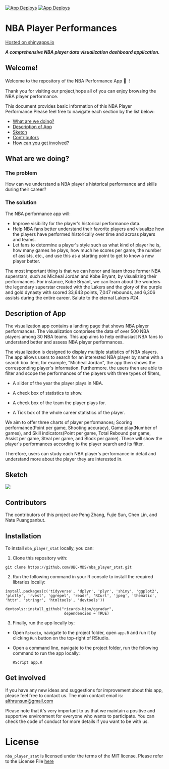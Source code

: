 [![App Deploys](https://github.com/UBC-MDS/nba_player_stat/actions/workflows/deploy-app.yaml/badge.svg)](https://github.com/UBC-MDS/nba_player_stat/actions/workflows/deploy-app.yaml)
[![App Deploys](https://github.com/UBC-MDS/nba_player_stat/actions/workflows/testing.yaml/badge.svg)](https://github.com/UBC-MDS/nba_player_stat/actions/workflows/testing.yaml)

# NBA Player Performances 

[Hosted on shinyapps.io](https://cchchechen.shinyapps.io/NBA_Player_Stats/)

***A comprehensive NBA player data visualization dashboard application.***

## Welcome!

Welcome to the repository of the NBA Performance App  :confetti_ball:  ！

Thank you for visiting our project,hope all of you can enjoy browsing the NBA player performance.

This document provides basic information of this NBA Player Performance.Please feel free to navigate each section by the list below: 

* [What are we doing?](#what-are-we-doing)
* [Description of App](#description-of-app)
* [Sketch](#sketch)
* [Contributors](#contributors)
* [How can you get involved?](#get-involved)

## What are we doing?

### The problem

How can we understand a NBA player's historical performance and skills during their career?


### The solution

The NBA performance app will:

* Improve visibility for the player's historical performance data.
* Help NBA fans better understand their favorite players and visualize how the players have performed historically over time and across players and teams.
* Let fans to determine a player's style such as what kind of player he is, how many games he plays, how much he scores per game, the number of assists, etc., and use this as a starting point to get to know a new player better. 

The most important thing is that we can honor and learn those former NBA superstars, such as Micheal Jordan and Kobe Bryant, by visualizing their performances. For instance, Kobe Bryant, we can learn about the wonders the legendary superstar created with the Lakers and the glory of the purple and gold dynasty with scored 33,643 points, 7,047 rebounds, and 6,306 assists during the entire career. Salute to the eternal Lakers #24.

## Description of App

The visualization app contains a landing page that shows NBA player performances. The visualization comprises the data of over 500 NBA players among 30 NBA teams. This app aims to help enthusiast NBA fans to understand better and assess NBA player performances.

The visualization is designed to display multiple statistics of NBA players. The app allows users to search for an interested NBA player by name with a search box item, for example, "Micheal Jordan", the app then shows the corresponding player's information. Furthermore. the users then are able to filter and scope the performances of the players with three types of filters,

- A slider of the year the player plays in NBA. 

- A check box of statistics to show.

- A check box of the team the player plays for. 

- A Tick box of the whole career statistics of the player.

We aim to offer three charts of player performances; Scoring performance(Point per game, Shooting accuracy), Game play(Number of games), and Skill indicators(Point per game, Total Rebound per game, Assist per game, Steal per game, and Block per game). These will show the player's performances according to the player search and its filter.

Therefore, users can study each NBA player's performance in detail and understand more about the player they are interested in.


## Sketch
<img src="img/dashboard_design_version4.png">

## Contributors
The contributors of this project are Peng Zhang, Fujie Sun, Chen Lin, and Nate Puangpanbut.

## Installation

To install `nba_player_stat` locally, you can:

1. Clone this repository with:

```
git clone https://github.com/UBC-MDS/nba_player_stat.git
```

2. Run the following command in your R console to install the required libraries locally:

```{r}
install.packages(c('tidyverse', 'dplyr', 'plyr', 'shiny', 'ggplot2', 'plotly', 'rvest', 'ggrepel', 'readr', 'RCurl', 'jpeg', 'thematic', 'httr', 'stringr', 'htmltools', 'devtools'))
```
```{r}
devtools::install_github("ricardo-bion/ggradar", 
                          dependencies = TRUE)
```

3. Finally, run the app locally by: 

- Open `Rstudio`, navigate to the project folder, open `app.R` and run it by clicking `Run` button on the top-right of RStudio.

- Open a command line, navigate to the project folder, run the following command to run the app locally:
    ```
    RScript app.R
    ```

## Get involved 

If you have any new ideas and suggestions for improvement about this app, please feel free to contact us. The main contact email is: althrunsun@gmail.com

Please note that it's very important to us that we maintain a positive and supportive environment for everyone who wants to participate. You can check the code of conduct for more details if you want to be with us.

# License
`nba_player_stat` is licensed under the terms of the MIT license.
Please refer to the License File [here](https://github.com/UBC-MDS/nba_player_stat/blob/main/LICENSE)
